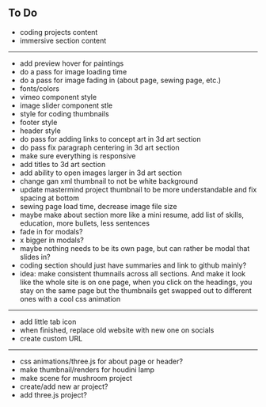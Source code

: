 ## To Do

- coding projects content
- immersive section content

---

- add preview hover for paintings
- do a pass for image loading time
- do a pass for image fading in (about page, sewing page, etc.)
- fonts/colors
- vimeo component style
- image slider component stle
- style for coding thumbnails
- footer style
- header style
- do pass for adding links to concept art in 3d art section
- do pass fix paragraph centering in 3d art section
- make sure everything is responsive
- add titles to 3d art section
- add ability to open images larger in 3d art section
- change gan xml thumbnail to not be white background
- update mastermind project thumbnail to be more understandable and fix spacing at bottom
- sewing page load time, decrease image file size
- maybe make about section more like a mini resume, add list of skills, education, more bullets, less sentences
- fade in for modals?
- x bigger in modals?
- maybe nothing needs to be its own page, but can rather be modal that slides in?
- coding section should just have summaries and link to github mainly?
- idea: make consistent thumnails across all sections. And make it look like the whole site is on one page, when you click on the headings, you stay on the same page but the thumbnails get swapped out to different ones with a cool css animation

---

- add little tab icon
- when finished, replace old website with new one on socials
- create custom URL

---

- css animations/three.js for about page or header?
- make thumbnail/renders for houdini lamp
- make scene for mushroom project
- create/add new ar project?
- add three.js project?
